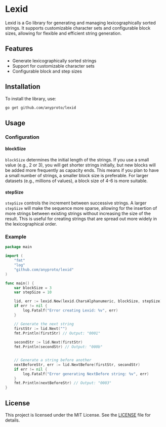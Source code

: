 
# Lexid

Lexid is a Go library for generating and managing lexicographically sorted strings. It supports customizable character sets and configurable block sizes, allowing for flexible and efficient string generation.

## Features

- Generate lexicographically sorted strings
- Support for customizable character sets
- Configurable block and step sizes

## Installation

To install the library, use:

```sh
go get github.com/anyproto/lexid
```

## Usage


### Configuration

#### blockSize

`blockSize` determines the initial length of the strings. If you use a small value (e.g., 2 or 3), you will get shorter strings initially, but new blocks will be added more frequently as capacity ends. This means if you plan to have a small number of strings, a smaller block size is preferable. For larger datasets (e.g., millions of values), a block size of 4-6 is more suitable.

#### stepSize

`stepSize` controls the increment between successive strings. A larger `stepSize` will make the sequence more sparse, allowing for the insertion of more strings between existing strings without increasing the size of the result. This is useful for creating strings that are spread out more widely in the lexicographical order.

### Example

```go
package main

import (
    "fmt"
    "log"
    "github.com/anyproto/lexid"
)

func main() {
    var blockSize = 3
    var stepSize = 10 

    lid, err := lexid.New(lexid.CharsAlphanumeric, blockSize, stepSize)
    if err != nil {
        log.Fatalf("Error creating Lexid: %v", err)
    }

    // Generate the next string
    firstStr := lid.Next("")
    fmt.Println(firstStr) // Output: "0001"
	
	secondStr := lid.Next(firstStr)
	fmt.Println(secondStr) // Output: "000b"


	// Generate a string before another
    nextBeforeStr, err := lid.NextBefore(firstStr, secondStr)
    if err != nil {
        log.Fatalf("Error generating NextBefore string: %v", err)
    }
    fmt.Println(nextBeforeStr) // Output: "0003"
}
```

## License

This project is licensed under the MIT License. See the [LICENSE](LICENSE) file for details.